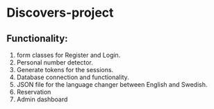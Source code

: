 # Discovers-project

## Functionality:
1. form classes for Register and Login.
2. Personal number detector.
3. Generate tokens for the sessions.
4. Database connection and functionality.
5. JSON file for the language changer between English and Swedish.
6. Reservation
7. Admin dashboard
